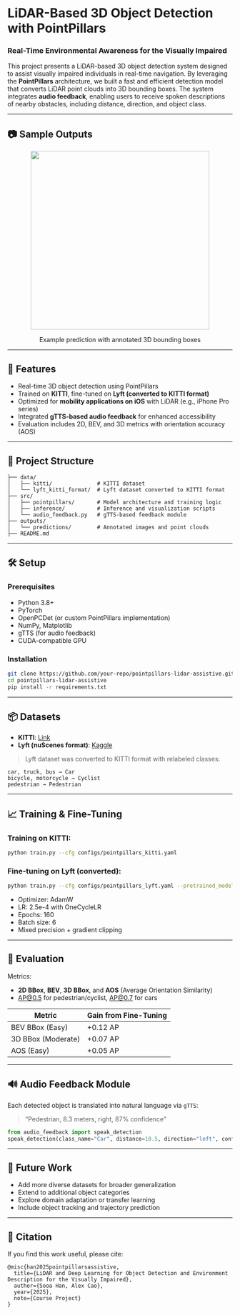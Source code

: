 # LiDAR-Based 3D Object Detection with PointPillars

### Real-Time Environmental Awareness for the Visually Impaired

This project presents a LiDAR-based 3D object detection system designed to assist visually impaired individuals in real-time navigation. By leveraging the **PointPillars** architecture, we built a fast and efficient detection model that converts LiDAR point clouds into 3D bounding boxes. The system integrates **audio feedback**, enabling users to receive spoken descriptions of nearby obstacles, including distance, direction, and object class.

---

## 📷 Sample Outputs

<div align="center">
  <img src="demo_video.mov" width="400"/>
  <p>Example prediction with annotated 3D bounding boxes</p>
</div>

---

## 🚀 Features

- Real-time 3D object detection using PointPillars
- Trained on **KITTI**, fine-tuned on **Lyft (converted to KITTI format)**
- Optimized for **mobility applications on iOS** with LiDAR (e.g., iPhone Pro series)
- Integrated **gTTS-based audio feedback** for enhanced accessibility
- Evaluation includes 2D, BEV, and 3D metrics with orientation accuracy (AOS)

---

## 📁 Project Structure

```
├── data/
│   ├── kitti/              # KITTI dataset
│   └── lyft_kitti_format/  # Lyft dataset converted to KITTI format
├── src/
│   ├── pointpillars/       # Model architecture and training logic
│   ├── inference/          # Inference and visualization scripts
│   └── audio_feedback.py   # gTTS-based feedback module
├── outputs/
│   └── predictions/        # Annotated images and point clouds
├── README.md
```

---

## 🛠 Setup

### Prerequisites
- Python 3.8+
- PyTorch
- OpenPCDet (or custom PointPillars implementation)
- NumPy, Matplotlib
- gTTS (for audio feedback)
- CUDA-compatible GPU

### Installation
```bash
git clone https://github.com/your-repo/pointpillars-lidar-assistive.git
cd pointpillars-lidar-assistive
pip install -r requirements.txt
```

---

## 📦 Datasets

- **KITTI**: [Link](https://www.cvlibs.net/datasets/kitti/)
- **Lyft (nuScenes format)**: [Kaggle](https://www.kaggle.com/competitions/3d-object-detection-for-autonomous-vehicles)

> Lyft dataset was converted to KITTI format with relabeled classes:
```
car, truck, bus → Car  
bicycle, motorcycle → Cyclist  
pedestrian → Pedestrian
```

---

## 📈 Training & Fine-Tuning

### Training on KITTI:
```bash
python train.py --cfg configs/pointpillars_kitti.yaml
```

### Fine-tuning on Lyft (converted):
```bash
python train.py --cfg configs/pointpillars_lyft.yaml --pretrained_model checkpoints/kitti.pth
```

- Optimizer: AdamW
- LR: 2.5e-4 with OneCycleLR
- Epochs: 160
- Batch size: 6
- Mixed precision + gradient clipping

---

## 🎯 Evaluation

Metrics:  
- **2D BBox**, **BEV**, **3D BBox**, and **AOS** (Average Orientation Similarity)  
- AP@0.5 for pedestrian/cyclist, AP@0.7 for cars

| Metric         | Gain from Fine-Tuning |
|----------------|------------------------|
| BEV BBox (Easy) | +0.12 AP |
| 3D BBox (Moderate) | +0.07 AP |
| AOS (Easy) | +0.05 AP |

---

## 🔊 Audio Feedback Module

Each detected object is translated into natural language via `gTTS`:
> “Pedestrian, 8.3 meters, right, 87% confidence”

```python
from audio_feedback import speak_detection
speak_detection(class_name="Car", distance=10.5, direction="left", confidence=0.91)
```

---

## 🧠 Future Work

- Add more diverse datasets for broader generalization
- Extend to additional object categories
- Explore domain adaptation or transfer learning
- Include object tracking and trajectory prediction

---

## 📜 Citation

If you find this work useful, please cite:

```
@misc{han2025pointpillarsassistive,
  title={LiDAR and Deep Learning for Object Detection and Environment Description for the Visually Impaired},
  author={Sooa Han, Alex Cao},
  year={2025},
  note={Course Project}
}
```
